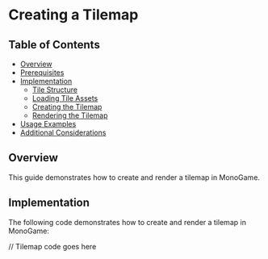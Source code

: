 # Creating a Tilemap

## Table of Contents
- [Overview](#overview)
- [Prerequisites](#prerequisites)
- [Implementation](#implementation)
  - [Tile Structure](#tile-structure)
  - [Loading Tile Assets](#loading-tile-assets)
  - [Creating the Tilemap](#creating-the-tilemap)
  - [Rendering the Tilemap](#rendering-the-tilemap)
- [Usage Examples](#usage-examples)
- [Additional Considerations](#additional-considerations)

## Overview
This guide demonstrates how to create and render a tilemap in MonoGame.

## Implementation
The following code demonstrates how to create and render a tilemap in MonoGame:

// Tilemap code goes here
